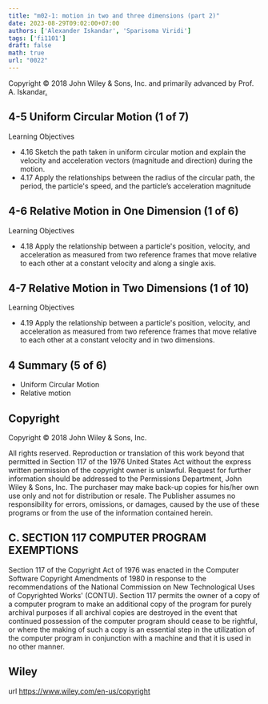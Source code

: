 ```yaml
---
title: "m02-1: motion in two and three dimensions (part 2)"
date: 2023-08-29T09:02:00+07:00
authors: ['Alexander Iskandar', 'Sparisoma Viridi']
tags: ['fi1101']
draft: false
math: true
url: "0022"
---
```

Copyright © 2018 John Wiley & Sons, Inc. and primarily advanced by Prof. A. Iskandar[.](https://cdn-edunex.itb.ac.id/52883-Elementary-Physics-IA/190705-Gerak-dalam-2--dan-3-dimensi/1693271858437_Handout-FI1101-Module_02-2---ch04b.pdf)


## 4-5 Uniform Circular Motion (1 of 7)
Learning Objectives
+ 4.16 Sketch the path taken in uniform circular motion and explain the velocity and acceleration vectors (magnitude and direction) during the motion.
+ 4.17 Apply the relationships between the radius of the circular path, the period, the particle's speed, and the particle’s acceleration magnitude


## 4-6 Relative Motion in One Dimension (1 of 6)
Learning Objectives
+ 4.18 Apply the relationship between a particle's position, velocity, and acceleration as measured from two reference frames that move relative to each other at a constant velocity and along a single axis.


## 4-7 Relative Motion in Two Dimensions (1 of 10)
Learning Objectives
+ 4.19 Apply the relationship between a particle's position, velocity, and acceleration as measured from two reference frames that move relative to each other at a constant velocity and in two dimensions.


## 4 Summary (5 of 6)
+ Uniform Circular Motion
+ Relative motion


## Copyright
Copyright © 2018 John Wiley & Sons, Inc.

All rights reserved. Reproduction or translation of this work beyond that permitted in Section 117 of the 1976 United States Act without the express written permission of the copyright owner is unlawful. Request for further information should be addressed to the Permissions Department, John Wiley & Sons, Inc. The purchaser may make back-up copies for his/her own use only and not for distribution or resale. The Publisher assumes no responsibility for errors, omissions, or damages, caused by the use of these programs or from the use of the information contained herein.


## C. SECTION 117 COMPUTER PROGRAM EXEMPTIONS
Section 117 of the Copyright Act of 1976 was enacted in the Computer Software Copyright Amendments of 1980 in response to the recommendations of the National Commission on New Technological Uses of Copyrighted Works' (CONTU). Section 117 permits the owner of a copy of a computer program to make an additional copy of the program for purely archival purposes if all archival copies are destroyed in the event that continued possession of the computer program should cease to be rightful, or where the making of such a copy is an essential step in the utilization of the computer program in conjunction with a machine and that it is used in no other manner.


## Wiley
url https://www.wiley.com/en-us/copyright